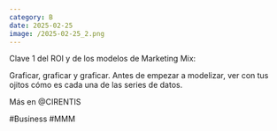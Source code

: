 ```yaml
--- 
category: B 
date: 2025-02-25 
image: /2025-02-25_2.png 
--- 
```


Clave 1 del ROI y de los modelos de Marketing Mix:

Graficar, graficar y graficar. Antes de empezar a modelizar, ver con tus ojitos cómo es cada una de las series de datos. 

Más en @CIRENTIS

#Business #MMM